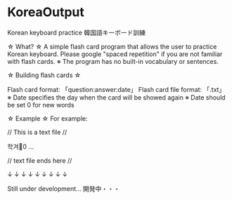 # KoreaOutput
Korean keyboard practice
韓国語キーボード訓練

☆ What? ☆
A simple flash card program that allows the user to practice
Korean keyboard. Please google "spaced repetition" if you are not
familiar with flash cards.
※ The program has no built-in vocabulary or sentences.

☆ Building flash cards ☆

Flash card format: 「question:answer:date」
Flash card file format: 「.txt」
※ Date specifies the day when the card will be showed again
※ Date should be set 0 for new words

☆ Example ☆ 
For example:

// This is a text file //

학겨:school:0
...

// text file ends here //

↓ ↓ ↓ ↓ ↓ ↓ ↓ ↓ ↓

Still under development...
開発中・・・
